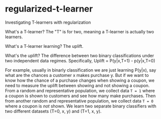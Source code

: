 # regularized-t-learner
Investigating T-learners with regularization

What's a T-learner? The "T" is for two, meaning a T-learner is actually two learners. 

What's a T-learner learning? The uplift. 

What's the uplift? The difference between two binary classifications under two independent data regimes. Specifically, 
Uplift = P(y|x,T=1) - p(y|x,T=0)

For example, usually in binarly classification we are just learning P(y|x), say what are the chances a customer x makes purchase y. But if we want to know how the chance of a purchase changes when showing a coupon, we need to measure the uplift between showing and not showing a coupon. From a random and representative population, we collect data `T = 1` where a coupon is shown to customers and see how many make purchases. Then from another random and representative population, we collect data `T = 0` where a coupon is *not* shown.
We learn two separate binary classifiers with two different datasets (T=0, x, y) and (T=1, x, y). 
